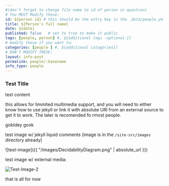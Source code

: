 ```yaml
---
#(don't forget to change file name to id of person in question)
# You MUST Modify these:
id: ${person id} # this should be the entry key in the _data/people.yml
title: ${Person's full name}
date: ${date}
published: false   # set to true to make it public
tags: [people, person] #, ${additional tags -optional-}]
# modify these if you want to:
categories: [people ] #, ${additional catagories}]
# DON'T MODIFY THESE:
layout: info-post
permalink: people/:basename
info_type: people
---
```


### Test Title

test content

this allows for limmited multimedia support, and you will need to either know how to use jekyll or link it with absolute URI from an external source to get it to work.
The later is recomended fo rmost people. 

gobldey gook

test image w/ jekyll liquid comments (image is in the `/site-src/images` directory already)

![test-image]({{ "/images/DecidabilityDiagram.png" | absolute_url }})


test image w/ external media:

![Test-Image-2](https://encrypted-tbn0.gstatic.com/images?q=tbn:ANd9GcSXqq3j05ykEU69GBIwyuuuiFhePdmiIIk3zMJ6gfim7Sv3yaJ0v86GjGf4_W9P-BqgHjA&usqp=CAU)


that is all for now

